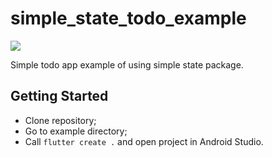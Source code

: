 # simple_state_todo_example

![](https://github.com/simple_state/example/todo_app/images/todo-app-example.png)

Simple todo app example of using simple state package.

## Getting Started

- Clone repository;
- Go to example directory;
- Call `flutter create .` and open project in Android Studio.
